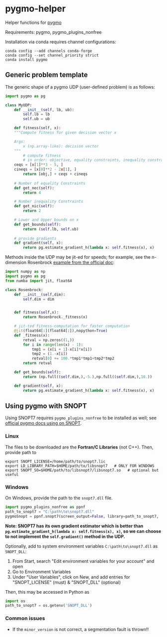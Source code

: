 # pygmo-helper
Helper functions for [pygmo](https://esa.github.io/pygmo2/index.html)

Requirements: pygmo, pygmo_plugins_nonfree

Installation via conda requires channel configurations:

```shell
conda config --add channels conda-forge
conda config --set channel_priority strict
conda install pygmo
```

## Generic problem template

The generic shape of a pygmo UDP (user-defined problem) is as follows:

```python
import pygmo as pg

class MyUDP:
    def __init__(self, lb, ub):
        self.lb = lb
        self.ub = ub

    def fitness(self, x):
	"""Compute fitness for given decision vector x

	Args:
	    x (np.array-like): decision vector
	"""
        # compute fitness 
        # in order: objective, equality constraints, inequality constraints
	ceqs = [x[1]**3 - 5, ]
	cineqs = [x[0]**2 - 2x[1], ]
        return [obj,] + ceqs + cineqs
    
    # Number of equality Constraints
    def get_nec(self):
        return 4

    # Number inequality Constraints
    def get_nic(self):
        return 2

    # Lower and Upper bounds on x
    def get_bounds(self):
        return (self.lb, self.ub)
		
    # provide gradients
    def gradient(self, x):
        return pg.estimate_gradient_h(lambda x: self.fitness(x), x)
```

Methods inside the UDP may be jit-ed for speeds; for example, see the n-dimension Rosenbrock [example from the official doc](https://esa.github.io/pygmo2/tutorials/coding_udp_simple.html#notes-on-computational-speed):

```python
import numpy as np
import pygmo as pg
from numba import jit, float64

class Rosenbrock:
    def __init__(self,dim):
        self.dim = dim


    def fitness(self,x):
        return Rosenbrock._fitness(x)

    # jit-ted fitness-computation for faster computation
    @jit(float64[:](float64[:]),nopython=True)
    def _fitness(x):
        retval = np.zeros((1,))
        for i in range(len(x) - 1):
            tmp1 = (x[i + 1]-x[i]*x[i])
            tmp2 = (1.-x[i])
            retval[0] += 100.*tmp1*tmp1+tmp2*tmp2
        return retval

    def get_bounds(self):
        return (np.full((self.dim,),-5.),np.full((self.dim,),10.))

    def gradient(self, x):
        return pg.estimate_gradient_h(lambda x: self.fitness(x), x)
```


## Using pygmo with SNOPT
Using SNOPT7 requires `pygmo_plugins_nonfree` to be installed as well; see [official pygmo docs using on SNOPT](https://esa.github.io/pagmo_plugins_nonfree/py_snopt7.html). 

### Linux

The files to be downloaded are the **Fortran/C Libraries** (not C++). 
Then, provide path to 

```
export SNOPT_LICENSE=/home/path/to/snopt7.lic
export LD_LIBRARY_PATH=$HOME/path/to/libsnopt7   # ONLY FOR WINDOWS
export SNOPT_SO=$HOME/path/to/libsnopt7/libsnopt7.so   # optional but useful
```

### Windows
On Windows, provide the path to the `snopt7.dll` file. 

```python
import pygmo_plugins_nonfree as ppnf
path_to_snopt7 = "C:\path\to\snopt7.dll"
pygmoSnopt = ppnf.snopt7(screen_output=False, library=path_to_snopt7,  minor_version=7)  # MAKE SURE MINOR_VERSION IS CORRECT
```

**Note: SNOPT7 has its own gradient estimator which is better than `pg.estimate_gradient_h(lambda x: self.fitness(x), x)`, so we can choose to not implement the `self.gradient()` method in the UDP.**

Optionally, add to system environment variables `C:\path\to\snopt7.dll` as `SNOPT_DLL`:

1. From Start, search "Edit environment variables for your account" and open
2. Go to Environment Variables
3. Under "User Variables", click on New, and add entries for "SNOPT_LICENSE" (must) & "SNOPT_DLL" (optional)

Then, this may be accessed in Python as 

```python
import os
path_to_snopt7 = os.getenv('SNOPT_DLL')
```

### Common issues

- If the `minor_version` is not correct, a segmentation fault is thrown!!
